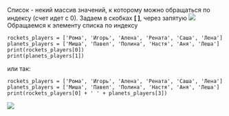 Список - некий массив значений, к которому можно обращаться по индексу (счет идет с 0). Задаем в скобках **[ ]**, через запятую
![](../../01.Программирование_на_Pyth_для_детей/_Pictures/Pasted%20image%2020250304195022.png)
Обращаемся к элементу списка по индексу
```
rockets_players = ['Рома', 'Игорь', 'Алена', 'Рената', 'Саша', 'Лена']
planets_players = ['Миша', 'Павел', 'Полина', 'Настя', 'Аня', 'Леша']
print(rockets_players[0])
print(planets_players[1])
```

или так:
```
rockets_players = ['Рома', 'Игорь', 'Алена', 'Рената', 'Саша', 'Лена']
planets_players = ['Миша', 'Павел', 'Полина', 'Настя', 'Аня', 'Леша']
print(rockets_players[0] + ' ' + planets_players[3])
```

![](../../01.Программирование_на_Pyth_для_детей/_Pictures/Pasted%20image%2020250304195259.png)